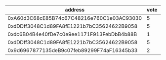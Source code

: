 address|vote|timestamp|signature
---|---|---|---
0xA60d3C68cE85B74c67C48216e760C1e03AC93030|5|1614685215|0xe0ae41dfd23427e3b30ec512ec731ba894a5f119698682a4c9e101e6dad6fcf43bd54f8cc2ea86e03fc52a841d4c5d6abf64ab97c2de3da7e14c293b549796271b
0xdDDff3048C1d89FA8fE1221b7bC35624622B9058|5|1614685410|0xb44db0c78e5f6c50623dd65fb42c4a6d6a1ceaeb54d291baab71b431e9b8804a1a0e5fc02775fcef96c77797cde5796600a2ca0f3905ddf146209595ab183f791b
0xdc6B04B4e40fDe7c0e9ee1171F913FebDbB4b88B|1|1614685433|0x7d35cb6af34c4586b1977650f8bca9609348702ca8954f984150a515651d766e316cc6de2a8521f830206e2975bf35475df987337f1e839e86c6c6ab082c50221b
0xdDDff3048C1d89FA8fE1221b7bC35624622B9058|5|1614685472|0xe794e8669b9ada6f0429884bf50f26cee9457a3c5dfc9d348391d7f09bae41ce1c951e5f05595884f0fa2d927608bceeb95f219519cd7f42f5605db79efb14cb1c
0x9d6967877135deB9c07feb89299F74aF16345b33|2|1614685910|0x994ae8f22150db273ddbb8c1de59e320042e176d6c2ef379c706590f8898259924cfc0f77427cc8dd9d3a0993b0643ceab62f45e20ffcca87c4b015a15173bbd1c